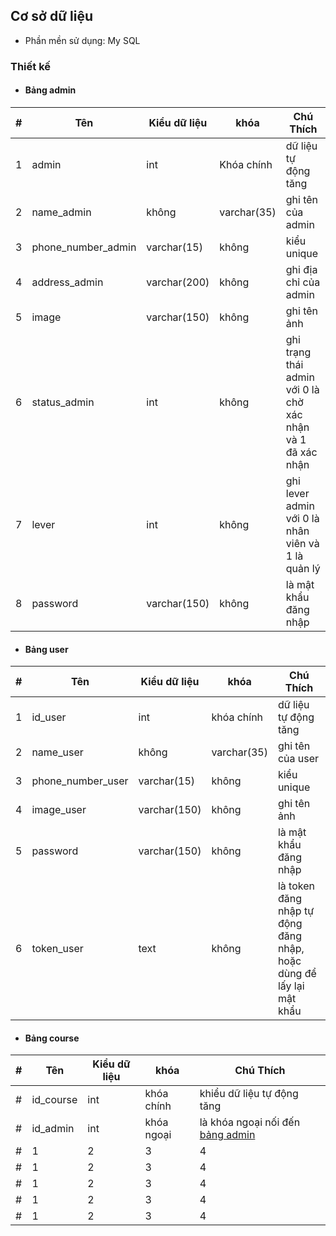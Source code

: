 ## Cơ sở dữ liệu
- Phần mền sử dụng: My SQL

### Thiết kế 

- #### Bảng admin

| # | Tên | Kiểu dữ liệu | khóa | Chú Thích
--- | --- | --- | --- |--- 
| 1 | admin | int | Khóa chính | dữ liệu tự động tăng
| 2 | name_admin | không | varchar(35) | ghi tên của admin
| 3 | phone_number_admin | varchar(15) | không | kiểu unique
| 4 | address_admin | varchar(200) | không | ghi địa chỉ của admin
| 5 | image | varchar(150) | không | ghi tên ảnh
| 6 | status_admin | int | không | ghi trạng thái admin <br> với 0 là chờ xác nhận và 1 đã xác nhận 
| 7 | lever | int | không | ghi lever admin <br> với 0 là nhân viên và 1 là quản lý
| 8 | password | varchar(150) | không | là mật khẩu đăng nhập


- #### Bảng user

| # | Tên | Kiểu dữ liệu | khóa | Chú Thích
--- | --- | --- | --- |--- 
| 1 | id_user | int | khóa chính | dữ liệu tự động tăng
| 2 | name_user | không | varchar(35) | ghi tên của user
| 3 | phone_number_user | varchar(15) | không | kiểu unique
| 4 | image_user | varchar(150) | không | ghi tên ảnh
| 5 | password | varchar(150) | không | là mật khẩu đăng nhập
| 6 | token_user | text | không | là token đăng nhập tự động đăng nhập, <br> hoặc dùng để lấy lại mật khẩu


- #### Bảng course

| # | Tên | Kiểu dữ liệu | khóa | Chú Thích
--- | --- | --- | --- |--- 
| # | id_course | int | khóa chính | khiểu dữ liệu tự động tăng
| # | id_admin | int | khóa ngoại | là khóa ngoại nối đến [bảng admin]
| # | 1 | 2 | 3 | 4
| # | 1 | 2 | 3 | 4
| # | 1 | 2 | 3 | 4
| # | 1 | 2 | 3 | 4
| # | 1 | 2 | 3 | 4


[bảng admin]: https://github.com/PhamTienThanhCong/website_buy_sell_coursera/blob/main/document/db.md#b%E1%BA%A3ng-admin
